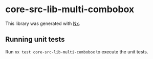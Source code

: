 # core-src-lib-multi-combobox

This library was generated with [Nx](https://nx.dev).

## Running unit tests

Run `nx test core-src-lib-multi-combobox` to execute the unit tests.
